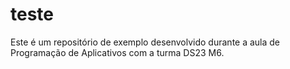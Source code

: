# teste
Este é um repositório de exemplo desenvolvido durante a aula de Programação de Aplicativos com a turma DS23 M6.
